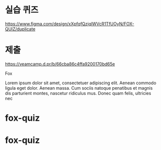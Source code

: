 # 실습 퀴즈
https://www.figma.com/design/xXpfqfQzjqlWVcR1TfUOyN/FOX-QUIZ/duplicate

# 제출 
https://veamcamp.d.pr/b/66cba86c4ffa9200170bd65e

Fox

Lorem ipsum dolor sit amet,
consectetuer adipiscing elit. Aenean
commodo ligula eget dolor. Aenean
massa. Cum sociis natoque
penatibus et magnis dis parturient
montes, nascetur ridiculus mus.
Donec quam felis, ultricies nec
# fox-quiz
# fox-quiz
